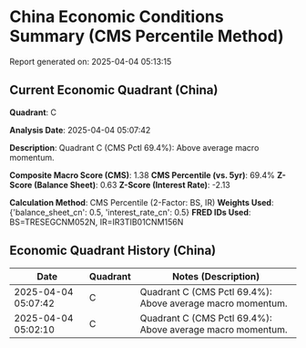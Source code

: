# China Economic Conditions Summary (CMS Percentile Method)

Report generated on: 2025-04-04 05:13:15

## Current Economic Quadrant (China)

**Quadrant**: C

**Analysis Date**: 2025-04-04 05:07:42

**Description**: Quadrant C (CMS Pctl 69.4%): Above average macro momentum.

**Composite Macro Score (CMS)**: 1.38
**CMS Percentile (vs. 5yr)**: 69.4%
**Z-Score (Balance Sheet)**: 0.63
**Z-Score (Interest Rate)**: -2.13

**Calculation Method**: CMS Percentile (2-Factor: BS, IR)
**Weights Used**: {'balance_sheet_cn': 0.5, 'interest_rate_cn': 0.5}
**FRED IDs Used**: BS=TRESEGCNM052N, IR=IR3TIB01CNM156N

## Economic Quadrant History (China)

| Date | Quadrant | Notes (Description) |
|------|----------|---------------------|
| 2025-04-04 05:07:42 | C | Quadrant C (CMS Pctl 69.4%): Above average macro momentum. |
| 2025-04-04 05:02:10 | C | Quadrant C (CMS Pctl 69.4%): Above average macro momentum. |
